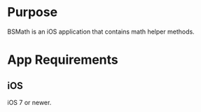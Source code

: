 ﻿# Purpose
BSMath is an iOS application that contains math helper methods.

# App Requirements

## iOS
iOS 7 or newer.

